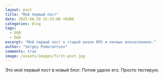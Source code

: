 ```yaml
---
layout: post
title: "Мой первый пост"
date: 2025-08-29 15:23:00 +0300
categories: blog
tags:
  - OSR
  - D&D
excerpt: "Мой первый пост о старой школе RPG и личных впечатлениях."
author: "Sergey Pomorantsev"
comments: true
image: /assets/images/first-post.jpg
---
```


Это мой первый пост в новый блог. Потом удалю его. Просто тестирую.
